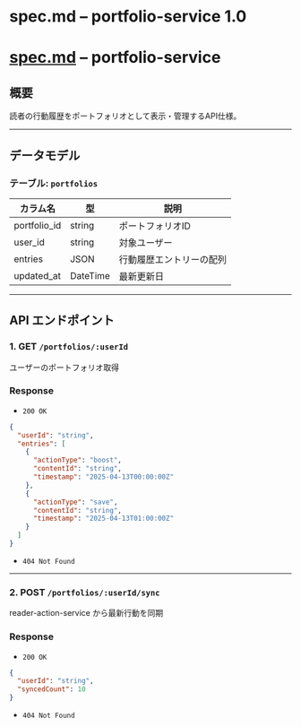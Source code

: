 # spec.md – portfolio-service 1.0

# [spec.md](http://spec.md/) – portfolio-service

## 概要

読者の行動履歴をポートフォリオとして表示・管理するAPI仕様。

---

## データモデル

### テーブル: `portfolios`

| カラム名 | 型 | 説明 |
| --- | --- | --- |
| portfolio_id | string | ポートフォリオID |
| user_id | string | 対象ユーザー |
| entries | JSON | 行動履歴エントリーの配列 |
| updated_at | DateTime | 最新更新日 |

---

## API エンドポイント

### 1. GET `/portfolios/:userId`

ユーザーのポートフォリオ取得

### Response

- `200 OK`

```json
{
  "userId": "string",
  "entries": [
    {
      "actionType": "boost",
      "contentId": "string",
      "timestamp": "2025-04-13T00:00:00Z"
    },
    {
      "actionType": "save",
      "contentId": "string",
      "timestamp": "2025-04-13T01:00:00Z"
    }
  ]
}

```

- `404 Not Found`

---

### 2. POST `/portfolios/:userId/sync`

reader-action-service から最新行動を同期

### Response

- `200 OK`

```json
{
  "userId": "string",
  "syncedCount": 10
}

```

- `404 Not Found`